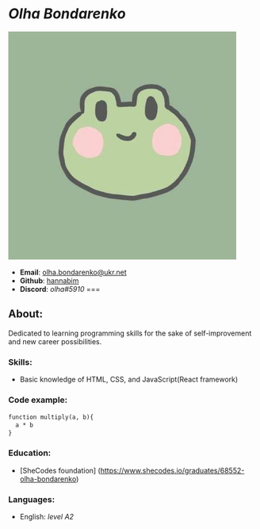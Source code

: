 # *Olha Bondarenko*
![avatar](/avatar.jpeg "Avatar")
- **Email**: olha.bondarenko@ukr.net
- **Github**: [hannabim](https://github.com/hannabim)
- **Discord**: *olha#5910*
===

## About:
Dedicated to learning programming skills for the sake of self-improvement and new career possibilities.

### Skills:
- Basic knowledge of HTML, CSS, and JavaScript(React framework)
### Code example:
```
function multiply(a, b){
  a * b
}
```
### Education:
- [SheCodes foundation] (https://www.shecodes.io/graduates/68552-olha-bondarenko)

### Languages:
- English: *level A2*
